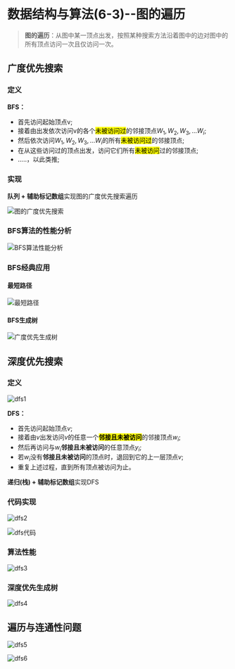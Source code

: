 # 数据结构与算法(6-3)--图的遍历

> **图的遍历**：从图中某一顶点出发，按照某种搜索方法沿着图中的边对图中的所有顶点访问一次且仅访问一次。



## 广度优先搜索

### 定义

**BFS：**

- 首先访问起始顶点v;
- 接着由出发依次访问v的各个<mark>未被访问过</mark>的邻接顶点$W_1,W_2,W_3,...W_i$;
- 然后依次访问$W_1,W_2,W_3,...W_i$的所有<mark>未被访问过</mark>的邻接顶点;
- 在从这些访问过的顶点出发，访问它们所有<mark>未被访问</mark>过的邻接顶点;
- .....，以此类推;



### 实现

**队列 + 辅助标记数组**实现图的广度优先搜索遍历

![图的广度优先搜索](assets/图的广度优先搜索.png)





### BFS算法的性能分析

![BFS算法性能分析](assets/BFS算法性能分析.png)



### BFS经典应用

#### 最短路径

![最短路径](assets/最短路径.png)



#### BFS生成树

![广度优先生成树](assets/广度优先生成树.png)





## 深度优先搜索

### 定义

![dfs1](assets/dfs1.png)

**DFS：**

- 首先访问起始顶点$v$;
- 接着由$v$出发访问$v$的任意一个<mark>**邻接且未被访问**</mark>的邻接顶点$w_i$;
- 然后再访问与$w_i$**邻接且未被访问**的任意顶点$y_i$;
- 若$w_i$没有**邻接且未被访问**的顶点时，退回到它的上一层顶点$v$;
- 重复上述过程，直到所有顶点被访问为止。

**递归(栈) + 辅助标记数组**实现DFS



### 代码实现

![dfs2](assets/dfs2.png)

![dfs代码](assets/dfs代码.png)



### 算法性能

![dfs3](assets/dfs3.png)







### 深度优先生成树

![dfs4](assets/dfs4.png)







## 遍历与连通性问题

![dfs5](assets/dfs5.png)



![dfs6](assets/dfs6.png)























